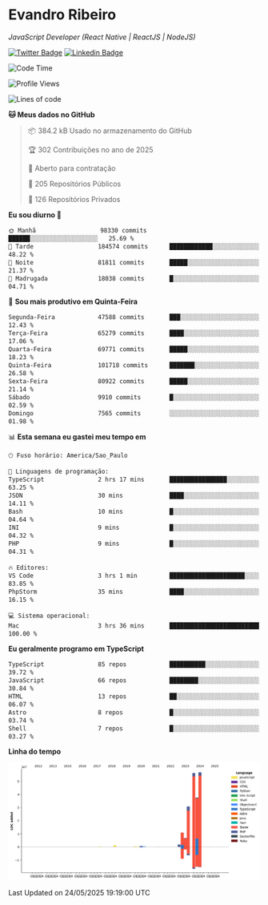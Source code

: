 # Evandro **Ribeiro**

*JavaScript Developer (React Native | ReactJS | NodeJS)*

[![Twitter Badge](https://img.shields.io/badge/-@ribeiroevandro-201B2D?style=flat-square&labelColor=201B2D&logo=twitter&logoColor=white&link=https://twitter.com/ribeiroevandro)](https://twitter.com/ribeiroevandro) 
[![Linkedin Badge](https://img.shields.io/badge/-Evandro%20Ribeiro-201B2D?style=flat-square&logo=Linkedin&logoColor=white&link=https://www.linkedin.com/in/ribeiroevandro)](https://www.linkedin.com/in/ribeiroevandro) 


<!--START_SECTION:waka-->
![Code Time](http://img.shields.io/badge/Code%20Time-4%2C454%20hrs%2037%20mins-blue)

![Profile Views](http://img.shields.io/badge/Visualizac%C3%B5es%20do%20perfil-0-blue)

![Lines of code](https://img.shields.io/badge/Desde%20o%20Hello%20World%20eu%20escrevi-203.9%20million%20linhas%20de%20c%C3%B3digo-blue)

**🐱 Meus dados no GitHub** 

> 📦 384.2 kB Usado no armazenamento do GitHub 
 > 
> 🏆 302 Contribuições no ano de 2025
 > 
> 💼 Aberto para contratação
 > 
> 📜 205 Repositórios Públicos 
 > 
> 🔑 126 Repositórios Privados 
 > 
**Eu sou diurno 🐤** 

```text
🌞 Manhã                  98330 commits       ██████░░░░░░░░░░░░░░░░░░░   25.69 % 
🌆 Tarde                  184574 commits      ████████████░░░░░░░░░░░░░   48.22 % 
🌃 Noite                  81811 commits       █████░░░░░░░░░░░░░░░░░░░░   21.37 % 
🌙 Madrugada              18038 commits       █░░░░░░░░░░░░░░░░░░░░░░░░   04.71 % 
```
📅 **Sou mais produtivo em Quinta-Feira** 

```text
Segunda-Feira            47588 commits       ███░░░░░░░░░░░░░░░░░░░░░░   12.43 % 
Terça-Feira              65279 commits       ████░░░░░░░░░░░░░░░░░░░░░   17.06 % 
Quarta-Feira             69771 commits       █████░░░░░░░░░░░░░░░░░░░░   18.23 % 
Quinta-Feira             101718 commits      ███████░░░░░░░░░░░░░░░░░░   26.58 % 
Sexta-Feira              80922 commits       █████░░░░░░░░░░░░░░░░░░░░   21.14 % 
Sábado                   9910 commits        █░░░░░░░░░░░░░░░░░░░░░░░░   02.59 % 
Domingo                  7565 commits        ░░░░░░░░░░░░░░░░░░░░░░░░░   01.98 % 
```


📊 **Esta semana eu gastei meu tempo em** 

```text
🕑︎ Fuso horário: America/Sao_Paulo

💬 Linguagens de programação: 
TypeScript               2 hrs 17 mins       ████████████████░░░░░░░░░   63.25 % 
JSON                     30 mins             ████░░░░░░░░░░░░░░░░░░░░░   14.11 % 
Bash                     10 mins             █░░░░░░░░░░░░░░░░░░░░░░░░   04.64 % 
INI                      9 mins              █░░░░░░░░░░░░░░░░░░░░░░░░   04.32 % 
PHP                      9 mins              █░░░░░░░░░░░░░░░░░░░░░░░░   04.31 % 

🔥 Editores: 
VS Code                  3 hrs 1 min         █████████████████████░░░░   83.85 % 
PhpStorm                 35 mins             ████░░░░░░░░░░░░░░░░░░░░░   16.15 % 

💻 Sistema operacional: 
Mac                      3 hrs 36 mins       █████████████████████████   100.00 % 
```

**Eu geralmente programo em TypeScript** 

```text
TypeScript               85 repos            ██████████░░░░░░░░░░░░░░░   39.72 % 
JavaScript               66 repos            ████████░░░░░░░░░░░░░░░░░   30.84 % 
HTML                     13 repos            ██░░░░░░░░░░░░░░░░░░░░░░░   06.07 % 
Astro                    8 repos             █░░░░░░░░░░░░░░░░░░░░░░░░   03.74 % 
Shell                    7 repos             █░░░░░░░░░░░░░░░░░░░░░░░░   03.27 % 
```



**Linha do tempo**

![Lines of Code chart](https://raw.githubusercontent.com/ribeiroevandro/ribeiroevandro/main/assets/bar_graph.png)


 Last Updated on 24/05/2025 19:19:00 UTC
<!--END_SECTION:waka-->
